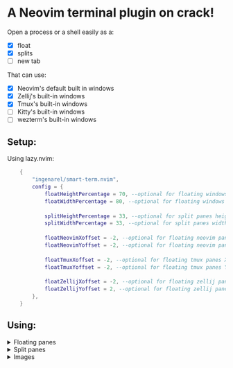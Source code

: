 # A Neovim terminal plugin on crack! <!-- {{{ -->

Open a process or a shell easily as a:

- [x] float
- [x] splits
- [ ] new tab

That can use:

- [x] Neovim's default built in windows
- [x] Zellij's built-in windows
- [x] Tmux's built-in windows
- [ ] Kitty's built-in windows
- [ ] wezterm's built-in windows
<!-- }}} -->

## Setup: <!--{{{-->

Using lazy.nvim:

```lua
    {
        "ingenarel/smart-term.nvim",
        config = {
            floatHeightPercentage = 70, --optional for floating windows height percentage
            floatWidthPercentage = 80, --optional for floating windows width percentage

            splitHeightPercentage = 33, --optional for split panes height percentage
            splitWidthPercentage = 33, --optional for split panes width percentage

            floatNeovimXoffset = -2, --optional for floating neovim panes X offset by chars
            floatNeovimYoffset = -2, --optional for floating neovim panes Y offset by chars

            floatTmuxXoffset = -2, --optional for floating tmux panes X offset by chars
            floatTmuxYoffset = -2, --optional for floating tmux panes Y offset by chars

            floatZellijXoffset = -2, --optional for floating zellij panes X offset by chars
            floatZellijYoffset = 2, --optional for floating zellij panes Y offset by chars
        },
    }
```
<!--}}}-->

## Using:

<details>
    <summary> Floating panes  </summary> <!--{{{-->

<details>
    <summary> Open a floating terminal, depending on your environment:</summary> <!--{{{-->

```lua
    require("smart-term").openFloaTerm{
        "btop", -- optional command, if not specified, opens the current $SHELL instead
        -- command = "btop", -- you can also use command="command", instead of using the first item as a command
        closeOnExit = true, -- if true, close the pane when the command exists,
        heightPercentage = 70, --optional height percentage
        widthPercentage = 70, --optional width percentage
        xOffset = -2, --optional for floating panes X offset by chars
        yOffset = -2, --optional for floating panes Y offset by chars
        stopVim = false, --optional if you want to stop nvim when the pane is running (works only for tmux and zellij)
    }
```

This function, in turn, calls either `openNeovimFloaTerm()` or
`openTmuxFloaTerm()` or `openZellijFloaTerm()` function

</details> <!--}}}-->

<details>
    <summary> Open a floating terminal, using Neovim's built-in terminal:</summary> <!--{{{-->

```lua
    require("smart-term").openNeovimFloaTerm {
        "btop", -- optional command, if not specified, opens the current $SHELL instead
        -- command = "btop", -- you can also use command="command", instead of using the first item as a command
        closeOnExit = true, -- if true, close the pane when the command exists, default is true
        heightPercentage = 70, --optional height percentage, default is 70
        widthPercentage = 80, --optional width percentage, default is 80
        xOffset = -2, --optional for floating neovim panes X offset by chars, default is -2
        yOffset = -2, --optional for floating neovim panes Y offset by chars, default is -2
    }
```

</details> <!--}}}-->

<details>
    <summary> Open a floating terminal, using tmux's display-popup</summary> <!--{{{-->

```lua
    require("smart-term").openTmuxFloaTerm{
        "btop", -- optional command, if not specified, opens the current $SHELL instead
        -- command = "btop", -- you can also use command="command", instead of using the first item as a command
        closeOnExit = true, -- if true, close the pane when the command exists,
        heightPercentage = 70, --optional height percentage, default is 70
        widthPercentage = 80, --optional width percentage, default is 80
        xOffset = -2, --optional for floating tmux panes X offset by chars, default is -2
        yOffset = -2, --optional for floating tmux panes Y offset by chars, default is -2
        stopVim = false, --optional if you want to stop nvim when the pane is running
    }
```

</details> <!--}}}-->

<details>
    <summary> Open a floating terminal, using zellij's --floating feature </summary> <!--{{{-->

```lua
    require("smart-term").openZellijFloaTerm{
        "btop", -- optional command, if not specified, opens the current $SHELL instead
        -- command = "btop", -- you can also use command="command", instead of using the first item as a command
        closeOnExit = true, -- if true, close the pane when the command exists,
        heightPercentage = 70, --optional height percentage, default is 70
        widthPercentage = 80, --optional width percentage, default is 80
        xOffset = -2, --optional for floating zelij panes X offset by chars, default is -2
        yOffset = 2, --optional for floating zelij panes Y offset by chars, default is -2
        stopVim = false, --optional if you want to stop nvim when the pane is running
    }
```

</details> <!--}}}-->

</details> <!--}}}-->

<details>
    <summary> Split panes </summary>

<details>
    <summary> Open a split terminal, depending on your environment </summary> <!--{{{-->

```lua
    require("smart-term").openSpliTerm {
        "btop", -- optional command, if not specified, opens the current $SHELL instead
        -- command = "btop", -- you can also use command="command", instead of using the first item as a command
        side = "left", --optional, default is below
        -- accepts these values:
            -- left, h
            -- right, l
            -- above, up, k
            -- below, down, j
        closeOnExit = true, -- if true, close the pane when the command exists,
        stopVim = false, --optional if you want to stop nvim when the pane is running (only works in tmux and zellij)
        sizePercent = 30, -- optional, specify a size percentage (only works in neovim and tmux)
    }
```

This function, in turn, calls either `openNeovimFloaTerm()` or `openTmuxFloaTerm()` or `openZellijFloaTerm()` function

</details> <!--}}}-->

<details>
    <summary> Open a split terminal, using Neovim's built-in terminal </summary> <!--{{{-->

```lua
    require("smart-term").openNeovimSpliTerm {
        "btop", -- optional command, if not specified, opens the current $SHELL instead
        -- command = "btop", -- you can also use command="command", instead of using the first item as a command
        side = "left", --optional, default is below
        -- accepts these values:
            -- left, h
            -- right, l
            -- above, up, k
            -- below, down, j
        closeOnExit = true, -- if true, close the pane when the command exists,
        sizePercent = 30, -- optional, specify a size percentage
    }
```
</details> <!--}}}-->

<details>
    <summary> Open a split terminal, using tmux's display-popup feature </summary> <!--{{{-->

```lua
    require("smart-term").openTmuxSpliTerm {
        "btop", -- optional command, if not specified, opens the current $SHELL instead
        -- command = "btop", -- you can also use command="command", instead of using the first item as a command
        side = "left", --optional, default is below
        -- accepts these values:
            -- left, h
            -- right, l
            -- above, up, k
            -- below, down, j
        closeOnExit = true, -- if true, close the pane when the command exists,
        sizePercent = 30, -- optional, specify a size percentage
        stopVim = false, --optional if you want to stop nvim when the pane is running
    }
```
</details> <!--}}}-->

<details>
    <summary> Open a split terminal, using zellij's --floating feature </summary> <!--{{{-->

```lua
    require("smart-term").openZellijSpliTerm {
        "btop", -- optional command, if not specified, opens the current $SHELL instead
        -- command = "btop", -- you can also use command="command", instead of using the first item as a command
        side = "left", --optional, default is below
        -- accepts these values:
            -- left, h
            -- right, l
            -- above, up, k
            -- below, down, j
        closeOnExit = true, -- if true, close the pane when the command exists,
        stopVim = false, --optional if you want to stop nvim when the pane is running
    }
```
</details> <!--}}}-->

</details>

<details>
    <summary> Images </summary> <!--{{{-->

<details>
    <summary>Automatically use tmux's display-popup feature</summary>

![tmux](pictures/tmux.png)

</details>

<details>
    <summary>Automatically use Zellij's --floating feature</summary>

![zellij](pictures/zellij.png)

</details>

<details>
    <summary>Automatically use Neovim's built-in floating windows</summary>

![nvim](pictures/nvim.png)

</details>

</details> <!--}}}-->

<!-- vim: set textwidth=78: -->
